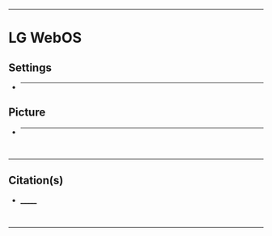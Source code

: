 <!-- ------------------------------------------------------------ -->
<!-- https://github.com/mcavallo-git/Coding/blob/master/smarthome/lg/lg-34uc88-b-computer-monitor.config.md -->
<!-- ------------------------------------------------------------ -->

<div style="white-space:nowrap;">

<hr />

# LG WebOS
## Settings
- ___

## Picture
- ___

<br /><hr />

## Citation(s)
- <a href="_____">_____</a>


<br /><hr />

</div>
